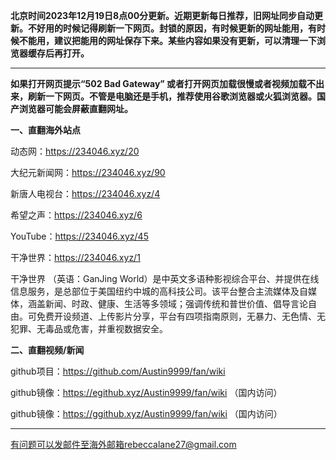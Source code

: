 **北京时间2023年12月19日8点00分更新。近期更新每日推荐，旧网址同步自动更新。不好用的时候记得刷新一下网页。封锁的原因，有时候更新的网址能用，有时候不能用，建议把能用的网址保存下来。某些内容如果没有更新，可以清理一下浏览器缓存后再打开。**

***

**如果打开网页提示“502 Bad Gateway” 或者打开网页加载很慢或者视频加载不出来，刷新一下网页。不管是电脑还是手机，推荐使用谷歌浏览器或火狐浏览器。国产浏览器可能会屏蔽直翻网址。**

**一、直翻海外站点**

动态网：https://234046.xyz/20

大纪元新闻网：https://234046.xyz/90

新唐人电视台：https://234046.xyz/4

希望之声：https://234046.xyz/6

YouTube：https://234046.xyz/45

干净世界：https://234046.xyz/1

干净世界 （英语：GanJing World）是中英文多语种影视综合平台、并提供在线信息服务，是总部位于美国纽约中城的高科技公司。该平台整合主流媒体及自媒体，涵盖新闻、时政、健康、生活等多领域；强调传统和普世价值、倡导言论自由。可免费开设频道、上传影片分享，平台有四项指南原则，无暴力、无色情、无犯罪、无毒品或危害，并重视数据安全。

**二、直翻视频/新闻**

github项目：https://github.com/Austin9999/fan/wiki

github镜像：https://egithub.xyz/Austin9999/fan/wiki （国内访问）

github镜像：https://ggithub.xyz/Austin9999/fan/wiki （国内访问）

***


有问题可以发邮件至海外邮箱rebeccalane27@gmail.com


